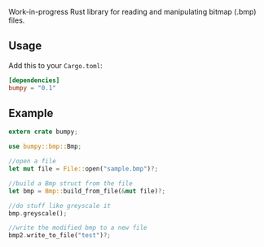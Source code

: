Work-in-progress Rust library for reading and manipulating bitmap (.bmp) files.

## Usage

Add this to your `Cargo.toml`:

```toml
[dependencies]
bumpy = "0.1"
```

## Example

```rust
extern crate bumpy;

use bumpy::bmp::Bmp;

//open a file
let mut file = File::open("sample.bmp")?;

//build a Bmp struct from the file
let bmp = Bmp::build_from_file(&mut file)?;

//do stuff like greyscale it
bmp.greyscale();

//write the modified bmp to a new file
bmp2.write_to_file("test")?;
```
